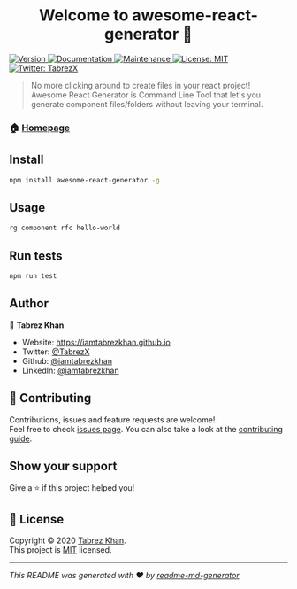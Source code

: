 <h1 align="center">Welcome to awesome-react-generator 👋</h1>
<p>
  <a href="https://www.npmjs.com/package/awesome-react-generator" target="_blank">
    <img alt="Version" src="https://img.shields.io/npm/v/react-generator.svg">
  </a>
  <a href="https://github.com/iamtabrezkhan/awesome-react-generator#readme" target="_blank">
    <img alt="Documentation" src="https://img.shields.io/badge/documentation-yes-brightgreen.svg" />
  </a>
  <a href="https://github.com/iamtabrezkhan/awesome-react-generator/graphs/commit-activity" target="_blank">
    <img alt="Maintenance" src="https://img.shields.io/badge/Maintained%3F-yes-green.svg" />
  </a>
  <a href="https://github.com/iamtabrezkhan/awesome-react-generator/blob/master/LICENSE" target="_blank">
    <img alt="License: MIT" src="https://img.shields.io/github/license/iamtabrezkhan/react-generator" />
  </a>
  <a href="https://twitter.com/TabrezX" target="_blank">
    <img alt="Twitter: TabrezX" src="https://img.shields.io/twitter/follow/TabrezX.svg?style=social" />
  </a>
</p>

> No more clicking around to create files in your react project! Awesome React Generator is Command Line Tool that let's you generate component files/folders without leaving your terminal.

### 🏠 [Homepage](https://github.com/iamtabrezkhan/awesome-react-generator)

## Install

```sh
npm install awesome-react-generator -g
```

## Usage

```sh
rg component rfc hello-world
```

## Run tests

```sh
npm run test
```

## Author

👤 **Tabrez Khan**

- Website: https://iamtabrezkhan.github.io
- Twitter: [@TabrezX](https://twitter.com/TabrezX)
- Github: [@iamtabrezkhan](https://github.com/iamtabrezkhan)
- LinkedIn: [@iamtabrezkhan](https://linkedin.com/in/iamtabrezkhan)

## 🤝 Contributing

Contributions, issues and feature requests are welcome!<br />Feel free to check [issues page](https://github.com/iamtabrezkhan/awesome-react-generator/issues). You can also take a look at the [contributing guide](https://github.com/iamtabrezkhan/awesome-react-generator/blob/master/CONTRIBUTING.md).

## Show your support

Give a ⭐️ if this project helped you!

## 📝 License

Copyright © 2020 [Tabrez Khan](https://github.com/iamtabrezkhan).<br />
This project is [MIT](https://github.com/iamtabrezkhan/awesome-react-generator/blob/master/LICENSE) licensed.

---

_This README was generated with ❤️ by [readme-md-generator](https://github.com/kefranabg/readme-md-generator)_
